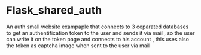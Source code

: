 # Flask_shared_auth
An auth small website exampaple that connects to 3 ceparated databases to get an authentification token to the user and sends it via mail , so the user can write it on the token page and connects to his account , this uses also the token as captcha image when sent to the user via mail 
